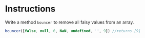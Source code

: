# Instructions

Write a method `bouncer` to remove all falsy values from an array.

```js
bouncer([false, null, 0, NaN, undefined, '', 9]) //returns [9]
```